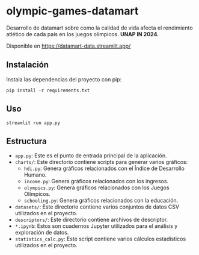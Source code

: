 # olympic-games-datamart

Desarrollo de datamart sobre como la calidad de vida afecta el rendimiento atlético de cada país en los juegos olimpicos. **UNAP IN 2024.**

Disponible en <https://datamart-data.streamlit.app/>

## Instalación

Instala las dependencias del proyecto con pip:

```shell
pip install -r requirements.txt
```

## Uso

```shell
streamlit run app.py
```

## Estructura

- `app.py`: Este es el punto de entrada principal de la aplicación.
- `charts/`: Este directorio contiene scripts para generar varios gráficos:
  - `hdi.py`: Genera gráficos relacionados con el Índice de Desarrollo Humano.
  - `income.py`: Genera gráficos relacionados con los ingresos.
  - `olympics.py`: Genera gráficos relacionados con los Juegos Olímpicos.
  - `schooling.py`: Genera gráficos relacionados con la educación.
- `datasets/`: Este directorio contiene varios conjuntos de datos CSV utilizados en el proyecto.
- `descriptors/`: Este directorio contiene archivos de descriptor.
- `*.ipynb`: Estos son cuadernos Jupyter utilizados para el análisis y exploración de datos.
- `statistics_calc.py`: Este script contiene varios cálculos estadísticos utilizados en el proyecto.
